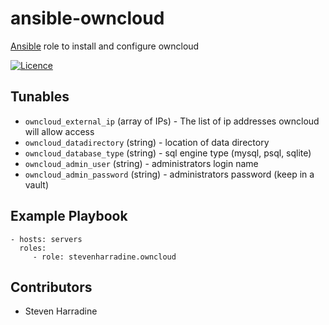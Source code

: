 # ansible-owncloud

[Ansible](http://www.ansible.com/) role to install and configure owncloud

[![Licence](https://img.shields.io/badge/Licence-ISC-blue.svg)](https://opensource.org/licenses/ISC)

Tunables
--------
* `owncloud_external_ip` (array of IPs) - The list of ip addresses owncloud will allow access
* `owncloud_datadirectory` (string) - location of data directory
* `owncloud_database_type` (string) - sql engine type (mysql, psql, sqlite)
* `owncloud_admin_user` (string) - administrators login name
* `owncloud_admin_password` (string) - administrators password (keep in a vault)

Example Playbook
----------------
    - hosts: servers
      roles:
         - role: stevenharradine.owncloud

Contributors
------------
* Steven Harradine
